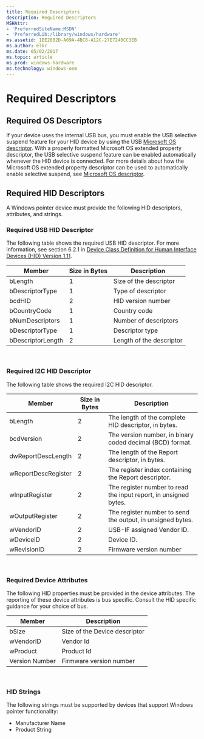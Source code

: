 ```yaml
---
title: Required Descriptors
description: Required Descriptors
MSHAttr:
- 'PreferredSiteName:MSDN'
- 'PreferredLib:/library/windows/hardware'
ms.assetid: 1EE2882D-A69A-4BC8-A12C-27E7240CC3EB
ms.author: elkr
ms.date: 05/02/2017
ms.topic: article
ms.prod: windows-hardware
ms.technology: windows-oem
---
```


# Required Descriptors


## Required OS Descriptors


If your device uses the internal USB bus, you must enable the USB selective suspend feature for your HID device by using the USB [Microsoft OS descriptor](http://go.microsoft.com/fwlink/p/?linkid=254381). With a properly formatted Microsoft OS extended property descriptor, the USB selective suspend feature can be enabled automatically whenever the HID device is connected. For more details about how the Microsoft OS extended property descriptor can be used to automatically enable selective suspend, see [Microsoft OS descriptor](http://go.microsoft.com/fwlink/p/?linkid=254381).

## Required HID Descriptors


A Windows pointer device must provide the following HID descriptors, attributes, and strings.

### Required USB HID Descriptor

The following table shows the required USB HID descriptor. For more information, see section 6.2.1 in [Device Class Definition for Human Interface Devices (HID) Version 1.11](http://www.usb.org/developers/hidpage/HID1_11.pdf).

| Member            | Size in Bytes | Description              |
|-------------------|---------------|--------------------------|
| bLength           | 1             | Size of the descriptor   |
| bDescriptorType   | 1             | Type of descriptor       |
| bcdHID            | 2             | HID version number       |
| bCountryCode      | 1             | Country code             |
| bNumDescriptors   | 1             | Number of descriptors    |
| bDescriptorType   | 1             | Descriptor type          |
| bDescriptorLength | 2             | Length of the descriptor |

 

### Required I2C HID Descriptor

The following table shows the required I2C HID descriptor.

| Member              | Size in Bytes | Description                                                      |
|---------------------|---------------|------------------------------------------------------------------|
| bLength             | 2             | The length of the complete HID descriptor, in bytes.             |
| bcdVersion          | 2             | The version number, in binary coded decimal (BCD) format.        |
| dwReportDescLength  | 2             | The length of the Report descriptor, in bytes.                   |
| wReportDescRegister | 2             | The register index containing the Report descriptor.             |
| wInputRegister      | 2             | The register number to read the input report, in unsigned bytes. |
| wOutputRegister     | 2             | The register number to send the output, in unsigned bytes.       |
| wVendorID           | 2             | USB-IF assigned Vendor ID.                                       |
| wDeviceID           | 2             | Device ID.                                                       |
| wRevisionID         | 2             | Firmware version number                                          |

 

### Required Device Attributes

The following HID properties must be provided in the device attributes. The reporting of these device attributes is bus specific. Consult the HID specific guidance for your choice of bus.

| Member         | Description                   |
|----------------|-------------------------------|
| bSize          | Size of the Device descriptor |
| wVendorID      | Vendor Id                     |
| wProduct       | Product Id                    |
| Version Number | Firmware version number       |

 

### HID Strings

The following strings must be supported by devices that support Windows pointer functionality:

-   Manufacturer Name
-   Product String

 

 






